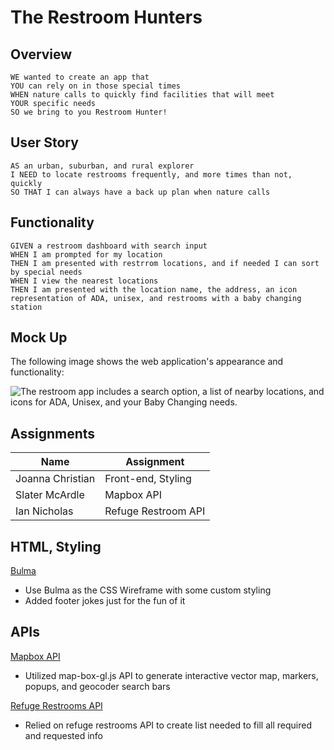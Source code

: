 # The Restroom Hunters

## Overview

```
WE wanted to create an app that 
YOU can rely on in those special times 
WHEN nature calls to quickly find facilities that will meet 
YOUR specific needs
SO we bring to you Restroom Hunter!
```

## User Story

```
AS an urban, suburban, and rural explorer
I NEED to locate restrooms frequently, and more times than not, quickly
SO THAT I can always have a back up plan when nature calls
```

## Functionality

```
GIVEN a restroom dashboard with search input
WHEN I am prompted for my location
THEN I am presented with restrrom locations, and if needed I can sort by special needs
WHEN I view the nearest locations
THEN I am presented with the location name, the address, an icon representation of ADA, unisex, and restrooms with a baby changing station
```

## Mock Up

The following image shows the web application's appearance and functionality:

![The restroom app includes a search option, a list of nearby locations, and icons for ADA, Unisex, and  your Baby Changing needs.](./images/restroomhunters.gif)

## Assignments

| Name               | Assignment          |
| ------------------ | ------------------- |
| Joanna Christian   | Front-end, Styling  |
| Slater McArdle     | Mapbox API          |
| Ian Nicholas       | Refuge Restroom API |

## HTML, Styling

[Bulma](https://bulma.io/)

* Use Bulma as the CSS Wireframe with some custom styling
* Added footer jokes just for the fun of it

## APIs

[Mapbox API](https://docs.mapbox.com/mapbox-gl-js/api/)

* Utilized map-box-gl.js API to generate interactive vector map, markers, popups, and geocoder search bars

[Refuge Restrooms API](https://www.refugerestrooms.org/api/docs/)

* Relied on refuge restrooms API to create list needed to fill all required and requested info


 

